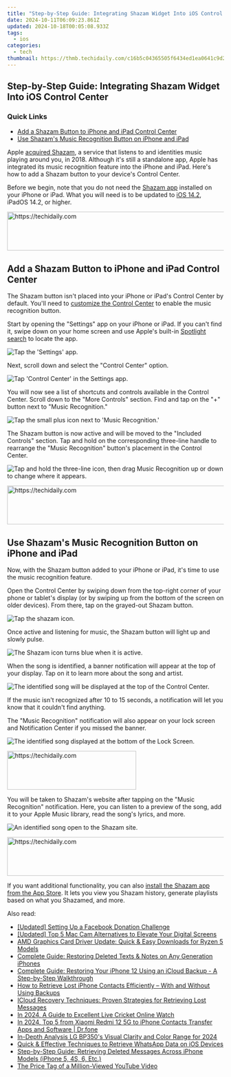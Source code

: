 ```yaml
---
title: "Step-by-Step Guide: Integrating Shazam Widget Into iOS Control Center"
date: 2024-10-11T06:09:23.861Z
updated: 2024-10-18T00:05:08.933Z
tags:
  - ios
categories:
  - tech
thumbnail: https://thmb.techidaily.com/c16b5c04365505f6434ed1ea0641c9d2b73bd5daa2ac9dfaad9bb392e5876080.jpg
---
```


## Step-by-Step Guide: Integrating Shazam Widget Into iOS Control Center

### Quick Links

* [Add a Shazam Button to iPhone and iPad Control Center](https://screen-capture.techidaily.com/updated-2024-approved-21-innovative-solutions-for-free-recording-of-online-meetings/)
* [Use Shazam's Music Recognition Button on iPhone and iPad](https://instagram-clips.techidaily.com/updated-in-2024-highlight-hacks-10-ways-to-captivate-your-followers/)

 Apple [acquired Shazam](https://www.apple.com/newsroom/2018/09/apple-acquires-shazam-offering-more-ways-to-discover-and-enjoy-music/), a service that listens to and identities music playing around you, in 2018\. Although it's still a standalone app, Apple has integrated its music recognition feature into the iPhone and iPad. Here's how to add a Shazam button to your device's Control Center.

 Before we begin, note that you do not need the [Shazam app](https://apps.apple.com/us/app/shazam-music-discovery/id284993459) installed on your iPhone or iPad. What you will need is to be updated to [iOS 14.2](https://www.theverge.com/2020/11/5/21547652/ios-14-2-available-now-download-new-emoji-wallpaper-airplay-2-iphone-ipad-update), iPadOS 14.2, or higher.

<!-- affiliate ads begin -->
<a href="https://appsumo.8odi.net/c/5597632/2037318/7443" target="_top" id="2037318">
  <img src="//a.impactradius-go.com/display-ad/7443-2037318" border="0" alt="https://techidaily.com" width="728" height="90"/>
</a>
<img height="0" width="0" src="https://appsumo.8odi.net/i/5597632/2037318/7443" style="position:absolute;visibility:hidden;" border="0" />
<!-- affiliate ads end -->

##  Add a Shazam Button to iPhone and iPad Control Center

 The Shazam button isn't placed into your iPhone or iPad's Control Center by default. You'll need to [customize the Control Center](https://twitter-videos.techidaily.com/in-2024-gif-galore-converting-tweet-videos-at-zero-cost/) to enable the music recognition button.

 Start by opening the "Settings" app on your iPhone or iPad. If you can't find it, swipe down on your home screen and use Apple's built-in [Spotlight search](https://instagram-video-files.techidaily.com/taking-your-reels-up-a-notch-with-these-top-editors/) to locate the app.

![Tap the 'Settings' app.](https://static1.howtogeekimages.com/wordpress/wp-content/uploads/2024/01/1-tap-settings.png) 

 Next, scroll down and select the "Control Center" option.

![Tap 'Control Center' in the Settings app.](https://static1.howtogeekimages.com/wordpress/wp-content/uploads/2024/01/2-control-center.png) 

 You will now see a list of shortcuts and controls available in the Control Center. Scroll down to the "More Controls" section. Find and tap on the "+" button next to "Music Recognition."

![Tap the small plus icon next to 'Music Recognition.'](https://static1.howtogeekimages.com/wordpress/wp-content/uploads/2024/01/3-tap-the-plus-icon.png) 

 The Shazam button is now active and will be moved to the "Included Controls" section. Tap and hold on the corresponding three-line handle to rearrange the "Music Recognition" button's placement in the Control Center.

![Tap and hold the three-line icon, then drag Music Recognition up or down to change where it appears.](https://static1.howtogeekimages.com/wordpress/wp-content/uploads/2024/01/4-tap-three-line-hamburger-menu.png) 

<!-- affiliate ads begin -->
<a href="https://appsumo.8odi.net/c/5597632/2094422/7443" target="_top" id="2094422">
  <img src="//a.impactradius-go.com/display-ad/7443-2094422" border="0" alt="https://techidaily.com" width="728" height="90"/>
</a>
<img height="0" width="0" src="https://appsumo.8odi.net/i/5597632/2094422/7443" style="position:absolute;visibility:hidden;" border="0" />
<!-- affiliate ads end -->

##  Use Shazam's Music Recognition Button on iPhone and iPad

 Now, with the Shazam button added to your iPhone or iPad, it's time to use the music recognition feature.

 Open the Control Center by swiping down from the top-right corner of your phone or tablet's display (or by swiping up from the bottom of the screen on older devices). From there, tap on the grayed-out Shazam button.

![Tap the shazam icon.](https://static1.howtogeekimages.com/wordpress/wp-content/uploads/2024/01/5-tap-shazam-button.png) 

 Once active and listening for music, the Shazam button will light up and slowly pulse.

![The Shazam icon turns blue when it is active.](https://static1.howtogeekimages.com/wordpress/wp-content/uploads/2024/01/6-shazam-button-is-active.png) 

 When the song is identified, a banner notification will appear at the top of your display. Tap on it to learn more about the song and artist.

![The identified song will be displayed at the top of the Control Center.](https://static1.howtogeekimages.com/wordpress/wp-content/uploads/2024/01/7-song-identifeid.png) 

 If the music isn't recognized after 10 to 15 seconds, a notification will let you know that it couldn't find anything.

 The "Music Recognition" notification will also appear on your lock screen and Notification Center if you missed the banner. 

![The identified song displayed at the bottom of the Lock Screen.](https://static1.howtogeekimages.com/wordpress/wp-content/uploads/2024/01/8-hey-jude-the-beatles.png) 

<!-- affiliate ads begin -->
<a href="https://aligracehair.sjv.io/c/5597632/1975836/19272" target="_top" id="1975836">
  <img src="//a.impactradius-go.com/display-ad/19272-1975836" border="0" alt="https://techidaily.com" width="300" height="90"/>
</a>
<img height="0" width="0" src="https://aligracehair.sjv.io/i/5597632/1975836/19272" style="position:absolute;visibility:hidden;" border="0" />
<!-- affiliate ads end -->

 You will be taken to Shazam's website after tapping on the "Music Recognition" notification. Here, you can listen to a preview of the song, add it to your Apple Music library, read the song's lyrics, and more.

![An identified song open to the Shazam site.](https://static1.howtogeekimages.com/wordpress/wp-content/uploads/2024/01/9-the-song-on-shazam.png) 

<!-- affiliate ads begin -->
<a href="https://electronicx.pxf.io/c/5597632/1167086/14483" target="_top" id="1167086">
  <img src="//a.impactradius-go.com/display-ad/14483-1167086" border="0" alt="https://techidaily.com" width="728" height="90"/>
</a>
<img height="0" width="0" src="https://electronicx.pxf.io/i/5597632/1167086/14483" style="position:absolute;visibility:hidden;" border="0" />
<!-- affiliate ads end -->

 If you want additional functionality, you can also [install the Shazam app from the App Store](https://apps.apple.com/us/app/shazam-music-discovery/id284993459). It lets you view you Shazam history, generate playlists based on what you Shazamed, and more.

<ins class="adsbygoogle"
     style="display:block"
     data-ad-format="autorelaxed"
     data-ad-client="ca-pub-7571918770474297"
     data-ad-slot="1223367746"></ins>

<ins class="adsbygoogle"
     style="display:block"
     data-ad-client="ca-pub-7571918770474297"
     data-ad-slot="8358498916"
     data-ad-format="auto"
     data-full-width-responsive="true"></ins>

<span class="atpl-alsoreadstyle">Also read:</span>
<div><ul>
<li><a href="https://fox-direct.techidaily.com/updated-setting-up-a-facebook-donation-challenge/"><u>[Updated] Setting Up a Facebook Donation Challenge</u></a></li>
<li><a href="https://remote-screen-capture.techidaily.com/updated-top-5-mac-cam-alternatives-to-elevate-your-digital-screens/"><u>[Updated] Top 5 Mac Cam Alternatives to Elevate Your Digital Screens</u></a></li>
<li><a href="https://hardware-updates.techidaily.com/amd-graphics-card-driver-update-quick-and-easy-downloads-for-ryzen-5-models/"><u>AMD Graphics Card Driver Update: Quick & Easy Downloads for Ryzen 5 Models</u></a></li>
<li><a href="https://os-tips.techidaily.com/complete-guide-restoring-deleted-texts-and-notes-on-any-generation-iphones/"><u>Complete Guide: Restoring Deleted Texts & Notes on Any Generation iPhones</u></a></li>
<li><a href="https://os-tips.techidaily.com/complete-guide-restoring-your-iphone-12-using-an-icloud-backup-a-step-by-step-walkthrough/"><u>Complete Guide: Restoring Your iPhone 12 Using an iCloud Backup - A Step-by-Step Walkthrough</u></a></li>
<li><a href="https://os-tips.techidaily.com/how-to-retrieve-lost-iphone-contacts-efficiently-with-and-without-using-backups/"><u>How to Retrieve Lost iPhone Contacts Efficiently – With and Without Using Backups</u></a></li>
<li><a href="https://os-tips.techidaily.com/icloud-recovery-techniques-proven-strategies-for-retrieving-lost-messages/"><u>ICloud Recovery Techniques: Proven Strategies for Retrieving Lost Messages</u></a></li>
<li><a href="https://extra-resources.techidaily.com/in-2024-a-guide-to-excellent-live-cricket-online-watch/"><u>In 2024, A Guide to Excellent Live Cricket Online Watch</u></a></li>
<li><a href="https://android-transfer.techidaily.com/in-2024-top-5-from-xiaomi-redmi-12-5g-to-iphone-contacts-transfer-apps-and-software-drfone-by-drfone-transfer-from-android-transfer-from-android/"><u>In 2024, Top 5 from Xiaomi Redmi 12 5G to iPhone Contacts Transfer Apps and Software | Dr.fone</u></a></li>
<li><a href="https://article-knowledge.techidaily.com/in-depth-analysis-lg-bp350s-visual-clarity-and-color-range-for-2024/"><u>In-Depth Analysis LG BP350's Visual Clarity and Color Range for 2024</u></a></li>
<li><a href="https://os-tips.techidaily.com/quick-and-effective-techniques-to-retrieve-whatsapp-data-on-ios-devices/"><u>Quick & Effective Techniques to Retrieve WhatsApp Data on iOS Devices</u></a></li>
<li><a href="https://os-tips.techidaily.com/step-by-step-guide-retrieving-deleted-messages-across-iphone-models-iphone-5-4s-6-etc/"><u>Step-by-Step Guide: Retrieving Deleted Messages Across iPhone Models (iPhone 5, 4S, 6, Etc.)</u></a></li>
<li><a href="https://youtube-video-recordings.techidaily.com/the-price-tag-of-a-million-viewed-youtube-video/"><u>The Price Tag of a Million-Viewed YouTube Video</u></a></li>
</ul></div>

